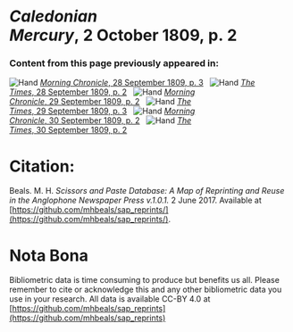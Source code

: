 # *Caledonian Mercury*, 2 October 1809, p. 2  
  
### Content from this page previously appeared in:  
![Hand](http://scissorsandpaste.net/wp-content/uploads/2017/06/smallhandpointer.png) [*Morning Chronicle*, 28 September 1809, p. 3](https://mhbeals.github.io/sap_html/Morning-Chronicle/Morning-Chronicle-28-September-1809-p-3)  
![Hand](http://scissorsandpaste.net/wp-content/uploads/2017/06/smallhandpointer.png) [*The Times*, 28 September 1809, p. 2](https://mhbeals.github.io/sap_html/The-Times/The-Times-28-September-1809-p-2)  
![Hand](http://scissorsandpaste.net/wp-content/uploads/2017/06/smallhandpointer.png) [*Morning Chronicle*, 29 September 1809, p. 2](https://mhbeals.github.io/sap_html/Morning-Chronicle/Morning-Chronicle-29-September-1809-p-2)  
![Hand](http://scissorsandpaste.net/wp-content/uploads/2017/06/smallhandpointer.png) [*The Times*, 29 September 1809, p. 3](https://mhbeals.github.io/sap_html/The-Times/The-Times-29-September-1809-p-3)  
![Hand](http://scissorsandpaste.net/wp-content/uploads/2017/06/smallhandpointer.png) [*Morning Chronicle*, 30 September 1809, p. 2](https://mhbeals.github.io/sap_html/Morning-Chronicle/Morning-Chronicle-30-September-1809-p-2)  
![Hand](http://scissorsandpaste.net/wp-content/uploads/2017/06/smallhandpointer.png) [*The Times*, 30 September 1809, p. 2](https://mhbeals.github.io/sap_html/The-Times/The-Times-30-September-1809-p-2)  


# Citation: 

Beals. M. H. *Scissors and Paste Database: A Map of Reprinting and Reuse in the Anglophone Newspaper Press v.1.0.1.* 2 June 2017. Available at [https://github.com/mhbeals/sap_reprints/](https://github.com/mhbeals/sap_reprints/). 

# Nota Bona

Bibliometric data is time consuming to produce but benefits us all. Please remember to cite or acknowledge this and any other bibliometric data you use in your research. All data is available CC-BY 4.0 at [https://github.com/mhbeals/sap_reprints](https://github.com/mhbeals/sap_reprints)
